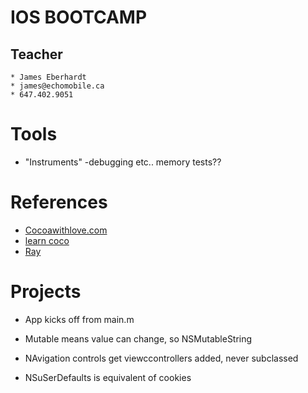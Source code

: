 # IOS BOOTCAMP

## Teacher
	* James Eberhardt
	* james@echomobile.ca
	* 647.402.9051


# Tools
* "Instruments" -debugging etc.. memory tests??

# References
* [Cocoawithlove.com](Cocoawithlove.com)
* [learn coco](learn-cocos2d.com)
* [Ray](http://www.raywenderlich.com/)

# Projects

* App kicks off from main.m

* Mutable means value can change, so NSMutableString

* NAvigation controls get viewccontrollers added, never subclassed

* NSuSerDefaults is equivalent of cookies